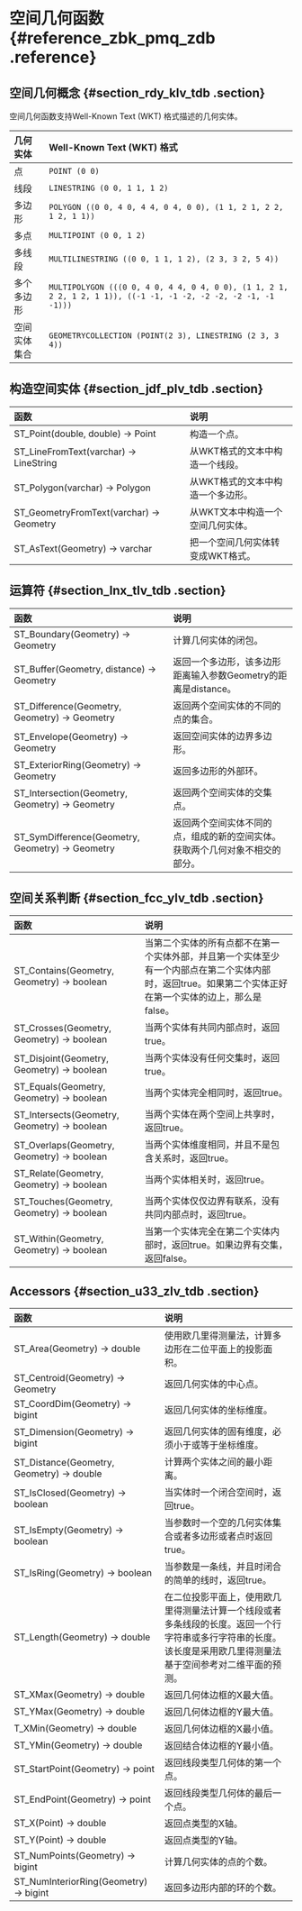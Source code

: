 # 空间几何函数 {#reference_zbk_pmq_zdb .reference}

## 空间几何概念 {#section_rdy_klv_tdb .section}

空间几何函数支持Well-Known Text \(WKT\) 格式描述的几何实体。

|几何实体|Well-Known Text \(WKT\) 格式|
|:---|:-------------------------|
|点| `POINT (0 0)` |
|线段| `LINESTRING (0 0, 1 1, 1 2)` |
|多边形| `POLYGON ((0 0, 4 0, 4 4, 0 4, 0 0), (1 1, 2 1, 2 2, 1 2, 1 1))` |
|多点| `MULTIPOINT (0 0, 1 2)` |
|多线段| `MULTILINESTRING ((0 0, 1 1, 1 2), (2 3, 3 2, 5 4))` |
|多个多边形| `MULTIPOLYGON (((0 0, 4 0, 4 4, 0 4, 0 0), (1 1, 2 1, 2 2, 1 2, 1 1)), ((-1 -1, -1 -2, -2 -2, -2 -1, -1 -1)))` |
|空间实体集合| `GEOMETRYCOLLECTION (POINT(2 3), LINESTRING (2 3, 3 4))` |

## 构造空间实体 {#section_jdf_plv_tdb .section}

|函数|说明|
|:-|:-|
|ST\_Point\(double, double\) → Point|构造一个点。|
|ST\_LineFromText\(varchar\) → LineString|从WKT格式的文本中构造一个线段。|
|ST\_Polygon\(varchar\) → Polygon|从WKT格式的文本中构造一个多边形。|
|ST\_GeometryFromText\(varchar\) → Geometry|从WKT文本中构造一个空间几何实体。|
|ST\_AsText\(Geometry\) → varchar|把一个空间几何实体转变成WKT格式。|

## 运算符 {#section_lnx_tlv_tdb .section}

|函数|说明|
|:-|:-|
|ST\_Boundary\(Geometry\) → Geometry|计算几何实体的闭包。|
|ST\_Buffer\(Geometry, distance\) → Geometry|返回一个多边形，该多边形距离输入参数Geometry的距离是distance。|
|ST\_Difference\(Geometry, Geometry\) → Geometry|返回两个空间实体的不同的点的集合。|
|ST\_Envelope\(Geometry\) → Geometry|返回空间实体的边界多边形。|
|ST\_ExteriorRing\(Geometry\) → Geometry|返回多边形的外部环。|
|ST\_Intersection\(Geometry, Geometry\) → Geometry|返回两个空间实体的交集点。|
|ST\_SymDifference\(Geometry, Geometry\) → Geometry|返回两个空间实体不同的点，组成的新的空间实体。获取两个几何对象不相交的部分。|

## 空间关系判断 {#section_fcc_ylv_tdb .section}

|函数|说明|
|:-|:-|
|ST\_Contains\(Geometry, Geometry\) → boolean|当第二个实体的所有点都不在第一个实体外部，并且第一个实体至少有一个内部点在第二个实体内部时，返回true。如果第二个实体正好在第一个实体的边上，那么是false。|
|ST\_Crosses\(Geometry, Geometry\) → boolean|当两个实体有共同内部点时，返回true。|
|ST\_Disjoint\(Geometry, Geometry\) → boolean|当两个实体没有任何交集时，返回true。|
|ST\_Equals\(Geometry, Geometry\) → boolean|当两个实体完全相同时，返回true。|
|ST\_Intersects\(Geometry, Geometry\) → boolean|当两个实体在两个空间上共享时，返回true。|
|ST\_Overlaps\(Geometry, Geometry\) → boolean|当两个实体维度相同，并且不是包含关系时，返回true。|
|ST\_Relate\(Geometry, Geometry\) → boolean|当两个实体相关时，返回true。|
|ST\_Touches\(Geometry, Geometry\) → boolean|当两个实体仅仅边界有联系，没有共同内部点时，返回true。|
|ST\_Within\(Geometry, Geometry\) → boolean|当第一个实体完全在第二个实体内部时，返回true。如果边界有交集，返回false。|

## Accessors {#section_u33_zlv_tdb .section}

|函数|说明|
|:-|:-|
|ST\_Area\(Geometry\) → double|使用欧几里得测量法，计算多边形在二位平面上的投影面积。|
|ST\_Centroid\(Geometry\) → Geometry|返回几何实体的中心点。|
|ST\_CoordDim\(Geometry\) → bigint|返回几何实体的坐标维度。|
|ST\_Dimension\(Geometry\) → bigint|返回几何实体的固有维度，必须小于或等于坐标维度。|
|ST\_Distance\(Geometry, Geometry\) → double|计算两个实体之间的最小距离。|
|ST\_IsClosed\(Geometry\) → boolean|当实体时一个闭合空间时，返回true。|
|ST\_IsEmpty\(Geometry\) → boolean|当参数时一个空的几何实体集合或者多边形或者点时返回true。|
|ST\_IsRing\(Geometry\) → boolean|当参数是一条线，并且时闭合的简单的线时，返回true。|
|ST\_Length\(Geometry\) → double|在二位投影平面上，使用欧几里得测量法计算一个线段或者多条线段的长度。返回一个行字符串或多行字符串的长度。该长度是采用欧几里得测量法基于空间参考对二维平面的预测。|
|ST\_XMax\(Geometry\) → double|返回几何体边框的X最大值。|
|ST\_YMax\(Geometry\) → double|返回几何体边框的Y最大值。|
|T\_XMin\(Geometry\) → double|返回几何体边框的X最小值。|
|ST\_YMin\(Geometry\) → double|返回结合体边框的Y最小值。|
|ST\_StartPoint\(Geometry\) → point|返回线段类型几何体的第一个点。|
|ST\_EndPoint\(Geometry\) → point|返回线段类型几何体的最后一个点。|
|ST\_X\(Point\) → double|返回点类型的X轴。|
|ST\_Y\(Point\) → double|返回点类型的Y轴。|
|ST\_NumPoints\(Geometry\) → bigint|计算几何实体的点的个数。|
|ST\_NumInteriorRing\(Geometry\) → bigint|返回多边形内部的环的个数。|


